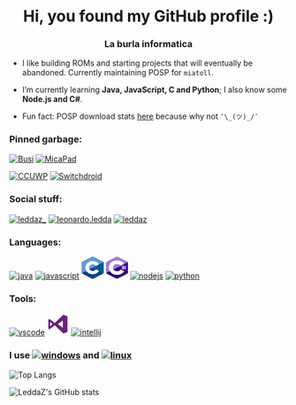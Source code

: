 <h1 align="center">Hi, you found my GitHub profile :)</h1>
<h3 align="center">La burla informatica</h3>

- I like building ROMs and starting projects that will eventually be abandoned. Currently maintaining POSP for `miatoll`.

- I’m currently learning **Java, JavaScript, C and Python**; I also know some **Node.js and C#**.

- Fun fact: POSP download stats [here](https://github.com/LeddaZ/LeddaZ/blob/master/posp-stats.md) because why not `¯\_(ツ)_/¯`

<h3 align="left">Pinned garbage:</h3>

[![Busi](https://github-readme-stats.vercel.app/api/pin/?username=LeddaZ&repo=NastroAdesivoBot&theme=outrun)](https://github.com/LeddaZ/NastroAdesivoBot)
[![MicaPad](https://github-readme-stats.vercel.app/api/pin/?username=LeddaZ&repo=MicaPad&theme=outrun)](https://github.com/LeddaZ/MicaPad)

[![CCUWP](https://github-readme-stats.vercel.app/api/pin/?username=LeddaZ&repo=ChampionComparatorUWP&theme=outrun)](https://github.com/LeddaZ/ChampionComparatorUWP)
[![Switchdroid](https://github-readme-stats.vercel.app/api/pin/?username=LeddaZ&repo=lineage-switch&theme=outrun)](https://github.com/LeddaZ/lineage-switch)

<h3 align="left">Social stuff:</h3>
<p align="left">
    <a href="https://twitter.com/leddaz_" target="blank"><img align="center" src="https://www.vectorlogo.zone/logos/twitter/twitter-tile.svg" alt="leddaz_" height="40" width="40" /></a>
    <a href="https://instagram.com/leonardo.ledda" target="blank"><img align="center" src="https://www.vectorlogo.zone/logos/instagram/instagram-tile.svg" alt="leonardo.ledda" height="40" width="40" /></a>
    <a href="https://www.youtube.com/channel/UCt8eUIqLOZa9ByXAjlUHa1w" target="blank"><img align="center" src="https://www.vectorlogo.zone/logos/youtube/youtube-tile.svg" alt="leddaz" height="40" width="40" /></a>
</p>

<h3 align="left">Languages:</h3>
<p align="left">
    <a href="https://www.java.com" target="_blank"> <img src="https://www.vectorlogo.zone/logos/java/java-icon.svg" alt="java" width="40" height="40"/></a>
    <a href="https://www.javascript.com/" target="_blank"> <img src="https://www.vectorlogo.zone/logos/javascript/javascript-vertical.svg" alt="javascript" width="40" height="40"/></a>
    <a href="http://www.open-std.org/jtc1/sc22/wg14/" target="_blank"> <img src="./assets/C_Logo.png" alt="c" width="40" height="40"/></a>
    <a href="https://docs.microsoft.com/en-us/dotnet/csharp/" target="_blank"> <img src="./assets/csharp.svg" alt="csharp" width="40" height="40"/></a>
    <a href="https://nodejs.org" target="_blank"> <img src="https://www.vectorlogo.zone/logos/nodejs/nodejs-icon.svg" alt="nodejs" width="40" height="40"/></a>
    <a href="https://www.python.org" target="_blank"> <img src="https://www.vectorlogo.zone/logos/python/python-icon.svg" alt="python" width="40" height="40"/></a>
</p>

<h3 align="left">Tools:</h3>
<p align="left">
    <a href="https://code.visualstudio.com/" target="_blank"> <img src="https://upload.vectorlogo.zone/logos/visualstudio_code/images/0aea25bb-27bb-427f-8d65-f999bf0cba67.svg" alt="vscode" width="40" height="40"/></a>
    <a href="https://visualstudio.microsoft.com/" target="_blank"> <img src="https://github.com/gilbarbara/logos/raw/master/logos/visual-studio.svg" alt="visualstudio" width="40" height="40"/></a>
    <a href="https://www.jetbrains.com/idea/" target="_blank"> <img src="https://github.com/detain/svg-logos/raw/master/svg/intellij-idea-1.svg" alt="intellij" width="40" height="40"/></a>
</p>
<h3 vertical-align="center">I use <a href="https://www.microsoft.com/en-us/windows/" target="_blank"> <img src="https://github.com/leungwensen/svg-icon/raw/master/dist/svg/logos/microsoft-windows.svg" alt="windows" width="20" height="20"/></a> and <a href="https://www.linux.org/" target="_blank"> <img src="https://www.vectorlogo.zone/logos/linux/linux-icon.svg" alt="linux" width="20" height="20"/></a></h3>

![Top Langs](https://github-readme-stats.vercel.app/api/top-langs/?username=LeddaZ&layout=compact&theme=outrun)

![LeddaZ's GitHub stats](https://github-readme-stats.vercel.app/api?username=LeddaZ&show_icons=true&theme=outrun)
